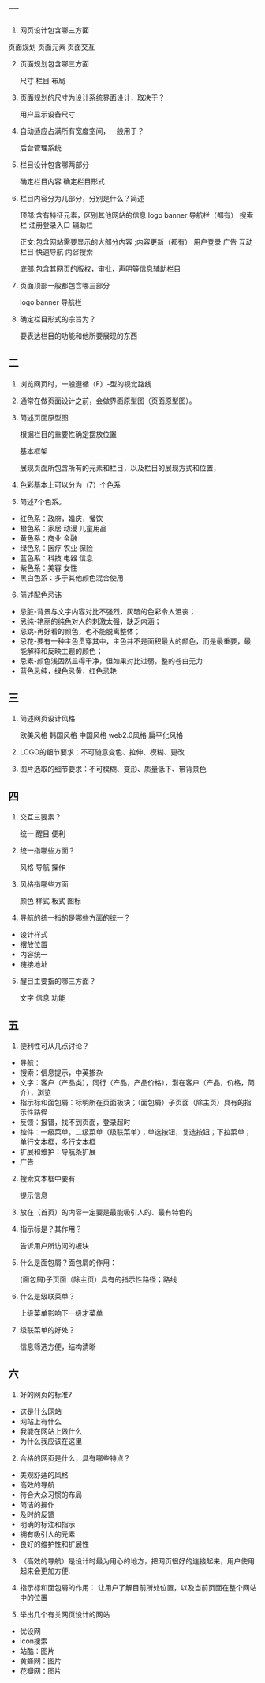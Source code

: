 ## 一

1. 网页设计包含哪三方面

页面规划  页面元素  页面交互

2. 页面规划包含哪三方面

    尺寸  栏目  布局

3. 页面规划的尺寸为设计系统界面设计，取决于？

    用户显示设备尺寸

4. 自动适应占满所有宽度空间，一般用于？

    后台管理系统

5. 栏目设计包含哪两部分

    确定栏目内容  确定栏目形式

6. 栏目内容分为几部分，分别是什么？简述

    顶部:含有特征元素，区别其他网站的信息    logo banner 导航栏（都有）       搜索栏 注册登录入口 辅助栏

    正文:包含网站需要显示的大部分内容 ;内容更新（都有） 用户登录 广告 互动栏目 快速导航 内容搜索

    底部:包含其网页的版权，审批，声明等信息辅助栏目


7. 页面顶部一般都包含哪三部分

    logo banner 导航栏

8. 确定栏目形式的宗旨为？

    要表达栏目的功能和他所要展现的东西

## 二

1. 浏览网页时，一般遵循（F）-型的视觉路线

2. 通常在做页面设计之前，会做界面原型图（页面原型图）。

3. 简述页面原型图

    根据栏目的重要性确定摆放位置

    基本框架

    展现页面所包含所有的元素和栏目，以及栏目的展现方式和位置，

4. 色彩基本上可以分为（7）个色系

5. 简述7个色系。

* 红色系：政府，婚庆，餐饮
* 橙色系：家居 动漫 儿童用品
* 黄色系：商业 金融
* 绿色系：医疗 农业 保险
* 蓝色系：科技 电器 信息
* 紫色系：美容 女性
* 黑白色系：多于其他颜色混合使用

6. 简述配色忌讳

* 忌脏-背景与文字内容对比不强烈，灰暗的色彩令人沮丧；
* 忌纯-艳丽的纯色对人的刺激太强，缺乏内涵；
* 忌跳-再好看的颜色，也不能脱离整体；
* 忌花-要有一种主色贯穿其中，主色并不是面积最大的颜色，而是最重要，最能解释和反映主题的颜色；
* 忌素-颜色浅固然显得干净，但如果对比过弱，整的苍白无力
* 蓝色忌纯，绿色忌黄，红色忌艳

## 三

1. 简述网页设计风格

    欧美风格 韩国风格 中国风格 web2.0风格 扁平化风格

2. LOGO的细节要求：不可随意变色、拉伸、模糊、更改
3. 图片选取的细节要求：不可模糊、变形、质量低下、带背景色

## 四

1. 交互三要素？

    统一 醒目 便利

2. 统一指哪些方面？

    风格 导航 操作

3. 风格指哪些方面

    颜色 样式 板式 图标

4. 导航的统一指的是哪些方面的统一？

* 设计样式 
* 摆放位置
* 内容统一
* 链接地址

5. 醒目主要指的哪三方面？

    文字 信息 功能


## 五

1. 便利性可从几点讨论？

* 导航：
* 搜索：信息提示，中英掺杂
* 文字：客户（产品类），同行（产品，产品价格），潜在客户（产品，价格，简介），浏览
* 指示标和面包屑：标明所在页面板块；（面包屑）子页面（除主页）具有的指示性路径
* 反馈：报错，找不到页面，登录超时
* 控件：一级菜单，二级菜单（级联菜单）；单选按钮，复选按钮；下拉菜单；单行文本框，多行文本框
* 扩展和维护：导航条扩展
* 广告
    
2. 搜索文本框中要有

    提示信息

3. 放在（首页）的内容一定要是最能吸引人的、最有特色的

4. 指示标是？其作用？

    告诉用户所访问的板块

5. 什么是面包屑？面包屑的作用：

    (面包屑)子页面（除主页）具有的指示性路径；路线

6. 什么是级联菜单？

    上级菜单影响下一级才菜单
    
7. 级联菜单的好处？

    信息筛选方便，结构清晰

## 六

1. 好的网页的标准?

* 这是什么网站
* 网站上有什么
* 我能在网站上做什么
* 为什么我应该在这里

2. 合格的网页是什么，具有哪些特点？

* 美观舒适的风格
* 高效的导航
* 符合大众习惯的布局
* 简洁的操作
* 及时的反馈
* 明确的标注和指示
* 拥有吸引人的元素
* 良好的维护性和扩展性

3. （高效的导航）是设计时最为用心的地方，把网页很好的连接起来，用户使用起来会更加方便.

4. 指示标和面包屑的作用：
    让用户了解目前所处位置，以及当前页面在整个网站中的位置
    
5. 举出几个有关网页设计的网站
* 优设网
* lcon搜索
* 站酷：图片
* 黄蜂网：图片
* 花瓣网：图片


